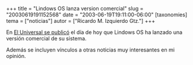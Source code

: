 +++
title = "Lindows OS lanza version comercial"
slug = "20030619191152568"
date = "2003-06-19T19:11:00-06:00"
[taxonomies]
tema = ["noticias"]
autor = ["Ricardo M. Izquierdo Gtz."]
+++

En [El Universal se
publicó](http://eluniversal.com.mx/graficos/linux/index.htm) el día de
hoy que Lindows OS ha lanzado una versión comercial de su sistema.

Además se incluyen vínculos a otras noticias muy interesantes en mi
opinión.
